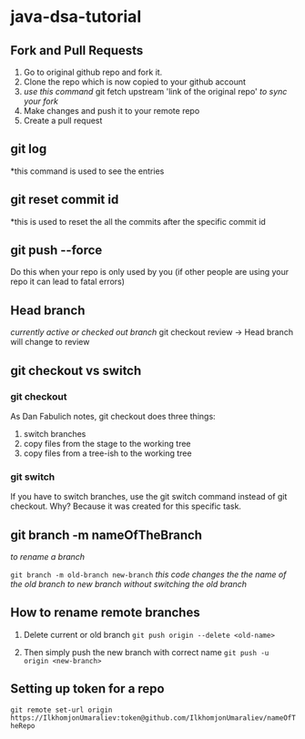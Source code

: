 # java-dsa-tutorial
## Fork and Pull Requests

1. Go to original github repo and fork it.
2. Clone the repo which is now copied to your github account
3. *use this command* git fetch upstream 'link of the original repo' *to sync your fork*
4. Make changes and push it to your remote repo
5. Create a pull request

## git log
*this command is used to see the entries

## git reset commit id
*this is used to reset the all the commits after the specific commit id

## git push --force 
Do this when your repo is only used by you (if other people are using your repo it can lead to fatal errors)

## Head branch
*currently active or checked out branch*
git checkout review -> Head branch will change to review

## git checkout vs switch
### git checkout
As Dan Fabulich notes, git checkout does three things:
1. switch branches
2. copy files from the stage to the working tree
3. copy files from a tree-ish to the working tree


### git switch
If you have to switch branches, use the git switch command instead of git checkout. Why? Because it was created for this specific task.


## git branch -m nameOfTheBranch
*to rename a branch*

`git branch -m old-branch new-branch`
*this code changes the the name of the old branch to new branch without switching the old branch*

## How to rename remote branches
1. Delete current or old branch
`git push origin --delete <old-name>`

2. Then simply push the new branch with correct name
`git push -u origin <new-branch>`


## Setting up token for a repo

`git remote set-url origin https://IlkhomjonUmaraliev:token@github.com/IlkhomjonUmaraliev/nameOfTheRepo`
